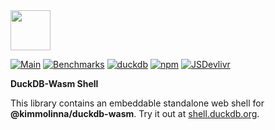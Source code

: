<img src="https://cdn.jsdelivr.net/npm/@kimmolinna/duckdb-wasm@latest/dist/img/duckdb_wasm.svg" height="64">

[![Main](https://github.com/kimmolinna/duckdb-wasm/actions/workflows/main.yml/badge.svg)](https://github.com/kimmolinna/duckdb-wasm/actions/workflows/main.yml)
[![Benchmarks](https://github.com/kimmolinna/duckdb-wasm/actions/workflows/benchmarks.yml/badge.svg)](https://github.com/kimmolinna/duckdb-wasm/actions/workflows/benchmarks.yml)
[![duckdb](https://cdn.jsdelivr.net/npm/@kimmolinna/duckdb-wasm@latest/dist/img/duckdb_version_badge.svg)](https://github.com/duckdb/duckdb)
[![npm](https://img.shields.io/npm/v/@kimmolinna/duckdb-wasm?logo=npm)](https://www.npmjs.com/package/@kimmolinna/duckdb-wasm-shell/v/latest)
[![JSDevlivr](https://data.jsdelivr.com/v1/package/npm/@kimmolinna/duckdb-wasm-shell/badge?style=rounded)](https://www.jsdelivr.com/package/npm/@kimmolinna/duckdb-wasm-shell)

**DuckDB-Wasm Shell**

This library contains an embeddable standalone web shell for **@kimmolinna/duckdb-wasm**. Try it out at [shell.duckdb.org](https://shell.duckdb.org).
